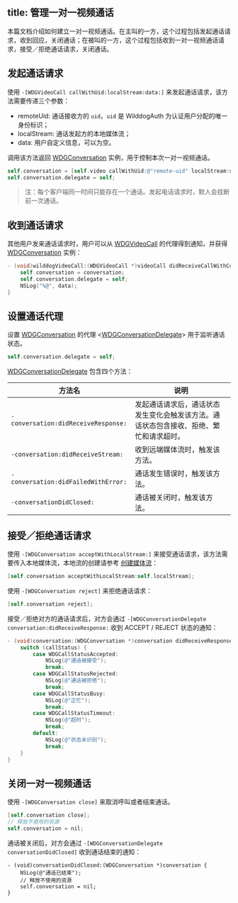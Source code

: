 title: 管理一对一视频通话
---

本篇文档介绍如何建立一对一视频通话。在主叫的一方，这个过程包括发起通话请求，收到回应，关闭通话；在被叫的一方，这个过程包括收到一对一视频通话请求，接受／拒绝通话请求，关闭通话。


## 发起通话请求

使用 `-[WDGVideoCall callWithUid:localStream:data:]` 来发起通话请求，该方法需要传递三个参数：

* remoteUid: 通话接收方的 `uid`，`uid` 是 WilddogAuth 为认证用户分配的唯一身份标识；
* localStream: 通话发起方的本地媒体流；
* data: 用户自定义信息，可以为空。

调用该方法返回 [WDGConversation](/conversation/iOS/api/WDGConversation.html) 实例，用于控制本次一对一视频通话。

```objectivec
self.conversation = [self.video callWithUid:@"remote-uid" localStream:self.localStream data:@"custom-data";
self.conversation.delegate = self;
```

> 注：每个客户端同一时间只能存在一个通话。发起电话请求时，默人会挂断前一次通话。

## 收到通话请求

其他用户发来通话请求时，用户可以从 [WDGVideoCall](/conversation/iOS/api/WDGVideoCall.html) 的代理得到通知，并获得 [WDGConversation](/conversation/iOS/api/WDGConversation.html) 实例：

```objectivec
- (void)wilddogVideoCall:(WDGVideoCall *)videoCall didReceiveCallWithConversation:(WDGConversation *)conversation data:(NSString *)data {
    self.conversation = conversation;
    self.conversation.delegate = self;
    NSLog("%@", data);
}
```

## 设置通话代理

设置 [WDGConversation](/conversation/iOS/api/WDGConversation.html) 的代理 <[WDGConversationDelegate](/conversation/iOS/api/WDGConversationDelegate.html)> 用于监听通话状态。

```objectivec
self.conversation.delegate = self;
```

[WDGConversationDelegate](/conversation/iOS/api/WDGConversationDelegate.html) 包含四个方法：

方法名  | 说明
------ | ------
`-conversation:didReceiveResponse:` | 发起通话请求后，通话状态发生变化会触发该方法。通话状态包含接收、拒绝、繁忙和请求超时。
`-conversation:didReceiveStream:`   | 收到远端媒体流时，触发该方法。
`-conversation:didFailedWithError:` | 通话发生错误时，触发该方法。
`-conversationDidClosed:`           | 通话被关闭时，触发该方法。

## 接受／拒绝通话请求

使用 `-[WDGConversation acceptWithLocalStream:]` 来接受通话请求，该方法需要传入本地媒体流，本地流的创建请参考 [创建媒体流](/conversation/iOS/guide/2-mediaStream.html)：

```objectivec
[self.conversation acceptWithLocalStream:self.localStream];
```

使用 `-[WDGConversation reject]` 来拒绝通话请求：

```objectivec
[self.conversation reject];
```

接受／拒绝对方的通话请求后，对方会通过 `-[WDGConversationDelegate conversation:didReceiveResponse:` 收到 ACCEPT / REJECT 状态的通知：

```objectivec
- (void)conversation:(WDGConversation *)conversation didReceiveResponse:(WDGCallStatus)callStatus {
    switch (callStatus) {
        case WDGCallStatusAccepted:
            NSLog(@"通话被接受");
            break;
        case WDGCallStatusRejected:
            NSLog(@"通话被拒绝");
            break;
        case WDGCallStatusBusy:
            NSLog(@"正忙");
            break;
        case WDGCallStatusTimeout:
            NSLog(@"超时");
            break;
        default:
            NSLog(@"状态未识别");
            break;
    }
}
```

## 关闭一对一视频通话

使用 `-[WDGConversation close]` 来取消呼叫或者结束通话。

```objectivec
[self.conversation close];
// 释放不使用的资源
self.conversation = nil;
```

通话被关闭后，对方会通过 `-[WDGConversationDelegate conversationDidClosed]` 收到通话结束的通知：

```
- (void)conversationDidClosed:(WDGConversation *)conversation {
    NSLog(@"通话已结束");
    // 释放不使用的资源
    self.conversation = nil;
}
```
